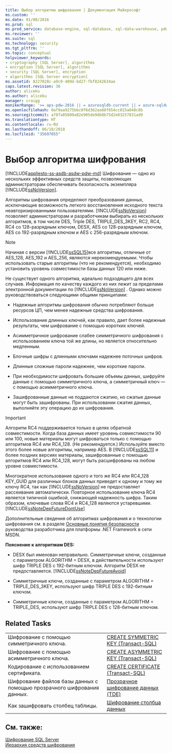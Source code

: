 ```yaml
---
title: Выбор алгоритма шифрования | Документация Майкрософт
ms.custom: ''
ms.date: 01/08/2016
ms.prod: sql
ms.prod_service: database-engine, sql-database, sql-data-warehouse, pdw
ms.reviewer: ''
ms.suite: sql
ms.technology: security
ms.tgt_pltfrm: ''
ms.topic: conceptual
helpviewer_keywords:
- cryptography [SQL Server], algorithms
- encryption [SQL Server], algorithms
- security [SQL Server], encryption
- algorithms [SQL Server encryption]
ms.assetid: 8227028c-a9c9-489d-bd27-fbf8242634ae
caps.latest.revision: 36
author: aliceku
ms.author: aliceku
manager: craigg
monikerRange: '>= aps-pdw-2016 || = azuresqldb-current || = azure-sqldw-latest || >= sql-server-2016 || = sqlallproducts-allversions'
ms.openlocfilehash: 0af9aa9275bbc0f6d362aa88f654cc015a048c8b
ms.sourcegitcommit: a78fa85609a82e905de9db8b75d2e83257831ad9
ms.translationtype: HT
ms.contentlocale: ru-RU
ms.lasthandoff: 06/18/2018
ms.locfileid: "35697055"
---
```

# <a name="choose-an-encryption-algorithm"></a>Выбор алгоритма шифрования
[!INCLUDE[appliesto-ss-asdb-asdw-pdw-md](../../../includes/appliesto-ss-asdb-asdw-pdw-md.md)]
  Шифрование — одно из нескольких эффективных средств защиты, позволяющих администраторам обеспечивать безопасность экземпляра [!INCLUDE[ssNoVersion](../../../includes/ssnoversion-md.md)].  
  
 Алгоритмы шифрования определяют преобразования данных, исключающие возможность легкого восстановления исходного текста неавторизированными пользователями. [!INCLUDE[ssNoVersion](../../../includes/ssnoversion-md.md)] позволяет администраторам и разработчикам выбирать из нескольких алгоритмов, в том числе DES, Triple DES, TRIPLE_DES_3KEY, RC2, RC4, RC4 со 128-разрядным ключом, DESX, AES со 128-разрядным ключом, AES со 192-разрядным ключом и AES с 256-разрядным ключом.  
  
> [!NOTE]  
>  Начиная с версии [!INCLUDE[ssSQL15](../../../includes/sssql15-md.md)]все алгоритмы, отличные от AES_128, AES_192 и AES_256, являются нерекомендуемыми. Чтобы использовать старые алгоритмы (что не рекомендуется), необходимо установить уровень совместимости базы данных 120 или ниже.  
  
 Не существует одного алгоритма, идеально подходящего для всех случаев. Информация по качеству каждого из них лежит за пределами электронной документации по [!INCLUDE[ssNoVersion](../../../includes/ssnoversion-md.md)] . Однако можно руководствоваться следующими общими принципами:  
  
-   Надежные алгоритмы шифрования обычно потребляют больше ресурсов ЦП, чем менее надежные средства шифрования.  
  
-   Использование длинных ключей, как правило, дает более надежные результаты, чем шифрование с помощью коротких ключей.  
  
-   Асимметричное шифрование слабее симметричного шифрования с использованием ключа той же длины, но является относительно медленным.  
  
-   Блочные шифры с длинными ключами надежнее поточных шифров.  
  
-   Длинные сложные пароли надежнее, чем короткие пароли.  
  
-   При необходимости шифровать большие объемы данных, шифруйте данные с помощью симметричного ключа, а симметричный ключ — с помощью асимметричного ключа.  
  
-   Зашифрованные данные не поддаются сжатию, но сжатые данные могут быть зашифрованы. При использовании сжатия данных, выполняйте эту операцию до их шифрования.  
  
> [!IMPORTANT]  
>  Алгоритм RC4 поддерживается только в целях обратной совместимости. Когда база данных имеет уровень совместимости 90 или 100, новые материалы могут шифроваться только с помощью алгоритмов RC4 или RC4_128. (Не рекомендуется.) Используйте вместо этого более новые алгоритмы, например AES. В [!INCLUDE[ssSQL11](../../../includes/sssql11-md.md)] и более поздних версиях материалы, зашифрованные с помощью алгоритмов RC4 или RC4_128, могут быть расшифрованы на любом уровне совместимости.  
>   
>  Многократное использование одного и того же RC4 или RC4_128 KEY_GUID для различных блоков данных приведет к одному и тому же ключу RC4, так как [!INCLUDE[ssNoVersion](../../../includes/ssnoversion-md.md)] не предоставляет рассеивание автоматически. Повторное использование ключа RC4 является типичной ошибкой, снижающей надежность шифра. Таким образом, ключевые слова RC4 и RC4_128 являются устаревшими. [!INCLUDE[ssNoteDepFutureDontUse](../../../includes/ssnotedepfuturedontuse-md.md)]  
  
 Дополнительные сведения об алгоритмах шифрования и о технологии шифрования см. в разделе [Основные понятия безопасности](http://go.microsoft.com/fwlink/?LinkId=62082) руководства разработчика для платформы .NET Framework в сети MSDN.  
  
 **Пояснение к алгоритмам DES:**  
  
-   DESX был именован неправильно. Симметричные ключи, созданные с параметром ALGORITHM = DESX, в действительности используют шифр TRIPLE DES с 192-битным ключом. Алгоритм DESX не предоставляется. [!INCLUDE[ssNoteDepFutureAvoid](../../../includes/ssnotedepfutureavoid-md.md)]  
  
-   Симметричные ключи, созданные с параметром ALGORITHM = TRIPLE_DES_3KEY, используют шифр TRIPLE DES с 192-битным ключом.  
  
-   Симметричные ключи, созданные с параметром ALGORITHM = TRIPLE_DES, используют шифр TRIPLE DES с 128-битным ключом.  
  
## <a name="related-tasks"></a>Related Tasks  
  
|||  
|-|-|  
|Шифрование с помощью симметричного ключа.|[CREATE SYMMETRIC KEY &#40;Transact-SQL&#41;](../../../t-sql/statements/create-symmetric-key-transact-sql.md)|  
|Шифрование с помощью асимметричного ключа.|[CREATE ASYMMETRIC KEY &#40;Transact-SQL&#41;](../../../t-sql/statements/create-asymmetric-key-transact-sql.md)|  
|Кодирование с использованием сертификата.|[CREATE CERTIFICATE (Transact-SQL)](../../../t-sql/statements/create-certificate-transact-sql.md)|  
|Шифрование файлов базы данных с помощью прозрачного шифрования данных.|[Прозрачное шифрование данных (TDE)](../../../relational-databases/security/encryption/transparent-data-encryption.md)|  
|Как зашифровать столбец таблицы.|[Шифрование столбца данных](../../../relational-databases/security/encryption/encrypt-a-column-of-data.md)|  
  
## <a name="see-also"></a>См. также:  
 [Шифрование SQL Server](../../../relational-databases/security/encryption/sql-server-encryption.md)   
 [Иерархия средств шифрования](../../../relational-databases/security/encryption/encryption-hierarchy.md)  
  
  
